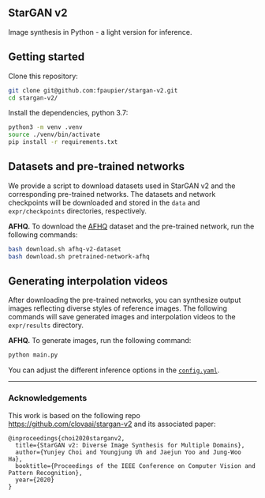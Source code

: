 
## StarGAN v2

Image synthesis in Python - a light version for inference.

## Getting started
Clone this repository:

```bash
git clone git@github.com:fpaupier/stargan-v2.git
cd stargan-v2/
```

Install the dependencies, python 3.7:
```bash
python3 -m venv .venv
source ./venv/bin/activate
pip install -r requirements.txt
```

## Datasets and pre-trained networks
We provide a script to download datasets used in StarGAN v2 and the corresponding pre-trained networks. The datasets and network checkpoints will be downloaded and stored in the `data` and `expr/checkpoints` directories, respectively.

**AFHQ.** To download the [AFHQ](https://github.com/clovaai/stargan-v2/blob/master/README.md#animal-faces-hq-dataset-afhq) dataset and the pre-trained network, run the following commands:
```bash
bash download.sh afhq-v2-dataset
bash download.sh pretrained-network-afhq
```


## Generating interpolation videos
After downloading the pre-trained networks, you can synthesize output images reflecting diverse styles of reference images.
The following commands will save generated images and interpolation videos to the `expr/results` directory. 


**AFHQ.** To generate images, run the following command:
```bash
python main.py 
```
You can adjust the different inference options in the [`config.yaml`](./config.yaml).

--------

### Acknowledgements
This work is based on the following repo https://github.com/clovaai/stargan-v2 and its associated paper:

```
@inproceedings{choi2020starganv2,
  title={StarGAN v2: Diverse Image Synthesis for Multiple Domains},
  author={Yunjey Choi and Youngjung Uh and Jaejun Yoo and Jung-Woo Ha},
  booktitle={Proceedings of the IEEE Conference on Computer Vision and Pattern Recognition},
  year={2020}
}
```

